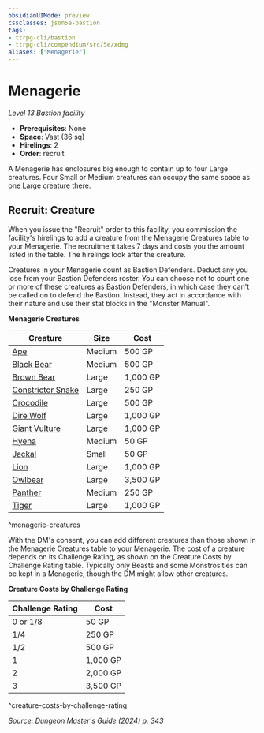 ```yaml
---
obsidianUIMode: preview
cssclasses: json5e-bastion
tags:
- ttrpg-cli/bastion
- ttrpg-cli/compendium/src/5e/xdmg
aliases: ["Menagerie"]
---
```

# Menagerie
*Level 13 Bastion facility*  

- **Prerequisites**: None
- **Space**: Vast (36 sq)
- **Hirelings**: 2
- **Order**: recruit

A Menagerie has enclosures big enough to contain up to four Large creatures. Four Small or Medium creatures can occupy the same space as one Large creature there.

## Recruit: Creature

When you issue the "Recruit" order to this facility, you commission the facility's hirelings to add a creature from the Menagerie Creatures table to your Menagerie. The recruitment takes 7 days and costs you the amount listed in the table. The hirelings look after the creature.

Creatures in your Menagerie count as Bastion Defenders. Deduct any you lose from your Bastion Defenders roster. You can choose not to count one or more of these creatures as Bastion Defenders, in which case they can't be called on to defend the Bastion. Instead, they act in accordance with their nature and use their stat blocks in the "Monster Manual".

**Menagerie Creatures**

| Creature | Size | Cost |
|----------|------|------|
| [Ape](2-Mechanics/CLI/bestiary/beast/ape-xmm.md) | Medium | 500 GP |
| [Black Bear](2-Mechanics/CLI/bestiary/beast/black-bear-xmm.md) | Medium | 500 GP |
| [Brown Bear](2-Mechanics/CLI/bestiary/beast/brown-bear-xmm.md) | Large | 1,000 GP |
| [Constrictor Snake](2-Mechanics/CLI/bestiary/beast/constrictor-snake-xmm.md) | Large | 250 GP |
| [Crocodile](2-Mechanics/CLI/bestiary/beast/crocodile-xmm.md) | Large | 500 GP |
| [Dire Wolf](2-Mechanics/CLI/bestiary/beast/dire-wolf-xmm.md) | Large | 1,000 GP |
| [Giant Vulture](2-Mechanics/CLI/bestiary/monstrosity/giant-vulture-xmm.md) | Large | 1,000 GP |
| [Hyena](2-Mechanics/CLI/bestiary/beast/hyena-xmm.md) | Medium | 50 GP |
| [Jackal](2-Mechanics/CLI/bestiary/beast/jackal-xmm.md) | Small | 50 GP |
| [Lion](2-Mechanics/CLI/bestiary/beast/lion-xmm.md) | Large | 1,000 GP |
| [Owlbear](2-Mechanics/CLI/bestiary/monstrosity/owlbear-xmm.md) | Large | 3,500 GP |
| [Panther](2-Mechanics/CLI/bestiary/beast/panther-xmm.md) | Medium | 250 GP |
| [Tiger](2-Mechanics/CLI/bestiary/beast/tiger-xmm.md) | Large | 1,000 GP |
^menagerie-creatures

With the DM's consent, you can add different creatures than those shown in the Menagerie Creatures table to your Menagerie. The cost of a creature depends on its Challenge Rating, as shown on the Creature Costs by Challenge Rating table. Typically only Beasts and some Monstrosities can be kept in a Menagerie, though the DM might allow other creatures.

**Creature Costs by Challenge Rating**

| Challenge Rating | Cost |
|------------------|------|
| 0 or 1/8 | 50 GP |
| 1/4 | 250 GP |
| 1/2 | 500 GP |
| 1 | 1,000 GP |
| 2 | 2,000 GP |
| 3 | 3,500 GP |
^creature-costs-by-challenge-rating

*Source: Dungeon Master's Guide (2024) p. 343*